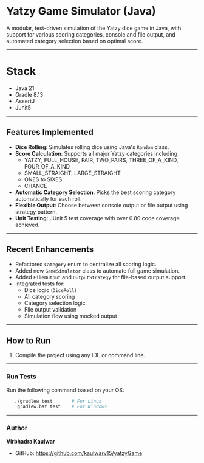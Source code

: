 # Yatzy Game Simulator (Java)

A modular, test-driven simulation of the Yatzy dice game in Java, with support for various scoring categories, console and file output, and automated category selection based on optimal score.

---

# Stack

- Java 21
- Gradle 8.13
- AssertJ
- Junit5

---

## Features Implemented

-  **Dice Rolling**: Simulates rolling dice using Java's `Random` class.
-  **Score Calculation**: Supports all major Yatzy categories including:
    - YATZY, FULL_HOUSE, PAIR, TWO_PAIRS, THREE_OF_A_KIND, FOUR_OF_A_KIND
    - SMALL_STRAIGHT, LARGE_STRAIGHT
    - ONES to SIXES
    - CHANCE
-  **Automatic Category Selection**: Picks the best scoring category automatically for each roll.
-  **Flexible Output**: Choose between console output or file output using strategy pattern.
-  **Unit Testing**: JUnit 5 test coverage with over 0.80 code coverage achieved.

---

## Recent Enhancements

-  Refactored `Category` enum to centralize all scoring logic.
-  Added new `GameSimulator` class to automate full game simulation.
-  Added `FileOutput` and `OutputStrategy` for file-based output support.
-  Integrated tests for:
    - Dice logic (`DiceRoll`)
    - All category scoring
    - Category selection logic
    - File output validation
    - Simulation flow using mocked output

---

##  How to Run

1. Compile the project using any IDE or command line.


---



###  Run Tests

Run the following command based on your OS:

```bash
   ./gradlew test       # For Linux
    gradlew.bat test    # For Windows
```

---

### Author
  **Virbhadra Kaulwar**
- GitHub: https://github.com/kaulwarv15/yatzyGame
